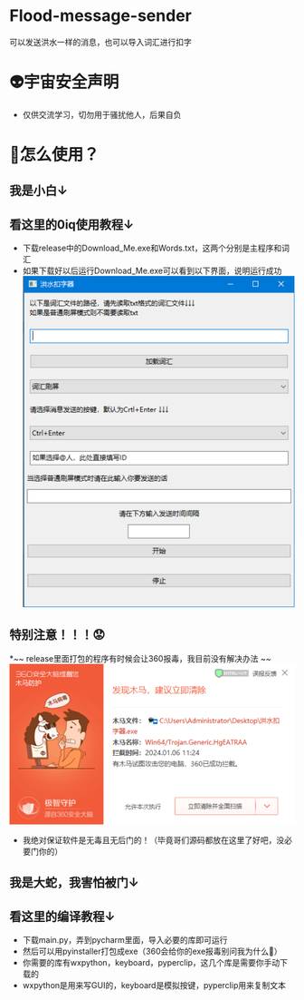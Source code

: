 # Flood-message-sender
可以发送洪水一样的消息，也可以导入词汇进行扣字
# 👽宇宙安全声明
* 仅供交流学习，切勿用于骚扰他人，后果自负
# 🤔怎么使用？
## 我是小白↓
## 看这里的0iq使用教程↓
* 下载release中的Download_Me.exe和Words.txt，这两个分别是主程序和词汇
* 如果下载好以后运行Download_Me.exe可以看到以下界面，说明运行成功
![GUI](GUI展示.png "GUI图片")
## 特别注意！！！😟
*~~ release里面打包的程序有时候会让360报毒，我目前没有解决办法 ~~
![360](Fuck360.png "Fu*k360")
* 我绝对保证软件是无毒且无后门的！（毕竟哥们源码都放在这里了好吧，没必要门你的）
## 我是大蛇，我害怕被门↓
## 看这里的编译教程↓
* 下载main.py，弄到pycharm里面，导入必要的库即可运行
* 然后可以用pyinstaller打包成exe（360会给你的exe报毒别问我为什么💩）
* 你需要的库有wxpython，keyboard，pyperclip，这几个库是需要你手动下载的
* wxpython是用来写GUI的，keyboard是模拟按键，pyperclip用来复制文本
